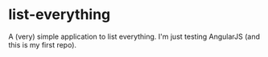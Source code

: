 # list-everything
A (very) simple application to list everything. I'm just testing AngularJS (and this is my first repo).

